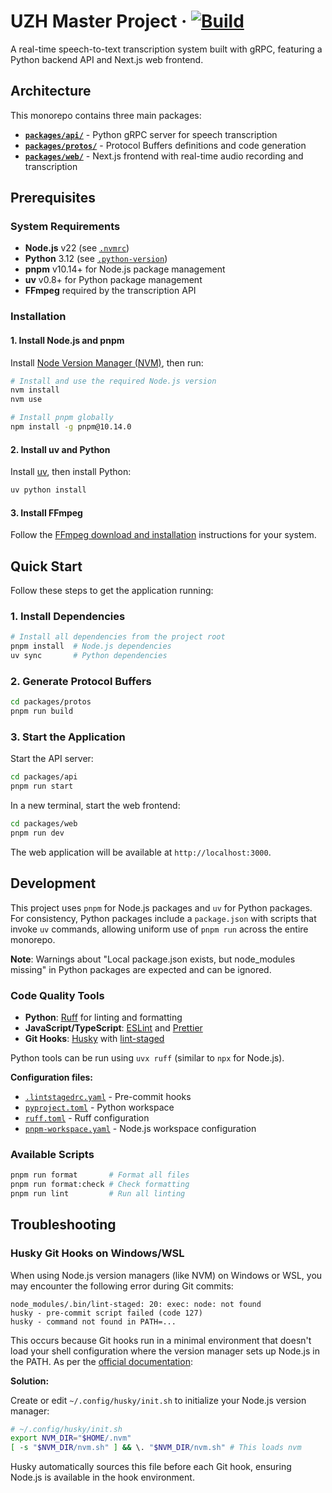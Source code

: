 # UZH Master Project &middot; [![Build](https://github.com/Memory-Experience/momento/actions/workflows/build.yaml/badge.svg)](https://github.com/Memory-Experience/momento/actions/workflows/build.yaml)

A real-time speech-to-text transcription system built with gRPC, featuring a Python backend API and Next.js web frontend.

## Architecture

This monorepo contains three main packages:

- **[`packages/api/`](https://github.com/Memory-Experience/momento/blob/main/packages/api/README.md)** - Python gRPC server for speech transcription
- **[`packages/protos/`](https://github.com/Memory-Experience/momento/blob/main/packages/protos/README.md)** - Protocol Buffers definitions and code generation
- **[`packages/web/`](https://github.com/Memory-Experience/momento/blob/main/packages/web/README.md)** - Next.js frontend with real-time audio recording and transcription

## Prerequisites

### System Requirements

- **Node.js** v22 (see [`.nvmrc`](https://github.com/Memory-Experience/momento/blob/main/.nvmrc))
- **Python** 3.12 (see [`.python-version`](https://github.com/Memory-Experience/momento/blob/main/.python-version))
- **pnpm** v10.14+ for Node.js package management
- **uv** v0.8+ for Python package management
- **FFmpeg** required by the transcription API

### Installation

#### 1. Install Node.js and pnpm

Install [Node Version Manager (NVM)](https://github.com/nvm-sh/nvm#installing-and-updating), then run:

```bash
# Install and use the required Node.js version
nvm install
nvm use

# Install pnpm globally
npm install -g pnpm@10.14.0
```

#### 2. Install uv and Python

Install [uv](https://docs.astral.sh/uv/getting-started/installation/), then install Python:

```bash
uv python install
```

#### 3. Install FFmpeg

Follow the [FFmpeg download and installation](https://ffmpeg.org/download.html) instructions for your system.

## Quick Start

Follow these steps to get the application running:

### 1. Install Dependencies

```bash
# Install all dependencies from the project root
pnpm install  # Node.js dependencies
uv sync       # Python dependencies
```

### 2. Generate Protocol Buffers

```bash
cd packages/protos
pnpm run build
```

### 3. Start the Application

Start the API server:

```bash
cd packages/api
pnpm run start
```

In a new terminal, start the web frontend:

```bash
cd packages/web
pnpm run dev
```

The web application will be available at `http://localhost:3000`.

## Development

This project uses `pnpm` for Node.js packages and `uv` for Python packages. For consistency, Python packages include a `package.json` with scripts that invoke `uv` commands, allowing uniform use of `pnpm run` across the entire monorepo.

**Note**: Warnings about "Local package.json exists, but node_modules missing" in Python packages are expected and can be ignored.

### Code Quality Tools

- **Python**: [Ruff](https://docs.astral.sh/ruff/) for linting and formatting
- **JavaScript/TypeScript**: [ESLint](https://eslint.org/) and [Prettier](https://prettier.io/)
- **Git Hooks**: [Husky](https://typicode.github.io/husky/) with [lint-staged](https://github.com/lint-staged/lint-staged)

Python tools can be run using `uvx ruff` (similar to `npx` for Node.js).

**Configuration files:**

- [`.lintstagedrc.yaml`](https://github.com/Memory-Experience/momento/blob/main/.lintstagedrc.yaml) - Pre-commit hooks
- [`pyproject.toml`](https://github.com/Memory-Experience/momento/blob/main/pyproject.toml) - Python workspace
- [`ruff.toml`](https://github.com/Memory-Experience/momento/blob/main/ruff.toml) - Ruff configuration
- [`pnpm-workspace.yaml`](https://github.com/Memory-Experience/momento/blob/main/pnpm-workspace.yaml) - Node.js workspace configuration

### Available Scripts

```bash
pnpm run format       # Format all files
pnpm run format:check # Check formatting
pnpm run lint         # Run all linting
```

## Troubleshooting

### Husky Git Hooks on Windows/WSL

When using Node.js version managers (like NVM) on Windows or WSL, you may encounter the following error during Git commits:

```
node_modules/.bin/lint-staged: 20: exec: node: not found
husky - pre-commit script failed (code 127)
husky - command not found in PATH=...
```

This occurs because Git hooks run in a minimal environment that doesn't load your shell configuration where the version manager sets up Node.js in the PATH.
As per the [official documentation](https://typicode.github.io/husky/how-to.html#solution):

**Solution:**

Create or edit `~/.config/husky/init.sh` to initialize your Node.js version manager:

```bash
# ~/.config/husky/init.sh
export NVM_DIR="$HOME/.nvm"
[ -s "$NVM_DIR/nvm.sh" ] && \. "$NVM_DIR/nvm.sh" # This loads nvm
```

Husky automatically sources this file before each Git hook, ensuring Node.js is available in the hook environment.
